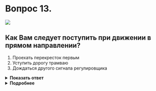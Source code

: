 # Вопрос 13.

![](https://s.drom.ru/i24228/pdd/tickets/2016/1543885075.jpg)

## Как Вам следует поступить при движении в прямом направлении?

1. Проехать перекресток первым
2. Уступить дорогу трамваю
3. Дождаться другого сигнала регулировщика

<details>
<summary><b>Показать ответ</b></summary>
Правильный ответ: 1
</details>
<details>
<summary><b>Подробнее</b></summary>
Перекрёсток регулируемый. Трамваи двигаются только «по направлению рук регулировщика», т.е. прямо. Водителю трамвая поворот направо запрещён. Соответственно он стоит и дожидается смены сигнала регулировщика. Вам можно продолжить движение прямо или направо. Проезжаете перекрёсток первым. 
(Пункт 6.10 ПДД)
</details>